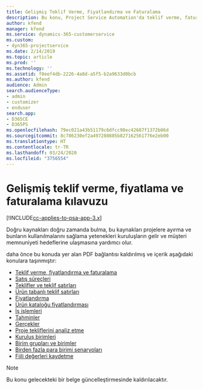```yaml
---
title: Gelişmiş Teklif Verme, Fiyatlandırma ve Faturalama
description: Bu konu, Project Service Automation'da teklif verme, faturalama ve fiyatlandırma hakkında bilgiler sağlar.
author: kfend
manager: kfend
ms.service: dynamics-365-customerservice
ms.custom:
- dyn365-projectservice
ms.date: 2/14/2019
ms.topic: article
ms.prod: ''
ms.technology: ''
ms.assetid: f8eef4db-2226-4a8d-a5f5-b2a9633d0bcb
ms.author: kfend
audience: Admin
search.audienceType:
- admin
- customizer
- enduser
search.app:
- D365CE
- D365PS
ms.openlocfilehash: 79ec021a43b51179c6dfcc98ec42687f1372b06d
ms.sourcegitcommit: 8c786230ef2a497280885b827162561776e2eb00
ms.translationtype: HT
ms.contentlocale: tr-TR
ms.lasthandoff: 03/24/2020
ms.locfileid: "3756554"
---
```

# <a name="advanced-quoting-pricing-and-billing-guide"></a>Gelişmiş teklif verme, fiyatlama ve faturalama kılavuzu

[!INCLUDE[cc-applies-to-psa-app-3.x](../../includes/cc-applies-to-psa-app-3x.md)]

Doğru kaynakları doğru zamanda bulma, bu kaynakları projelere ayırma ve bunların kullanılmalarını sağlama yetenekleri kuruluşların gelir ve müşteri memnuniyeti hedeflerine ulaşmasına yardımcı olur. 

daha önce bu konuda yer alan PDF bağlantısı kaldırılmış ve içerik aşağıdaki konulara taşınmıştır:

- [Teklif verme, fiyatlandırma ve faturalama](../quote-bill-price.md)
- [Satış süreçleri](../basic-sales-process.md)
- [Teklifler ve teklif satırları](../basic-quote-lines.md)
- [Ürün tabanlı teklif satırları](../product-based-quote-lines.md)
- [Fiyatlandırma](../basic-pricing.md)
- [Ürün kataloğu fiyatlandırması](../product-catalog-pricing.md)
- [İş işlemleri](../basic-business-transactions.md)
- [Tahminler](../estimates.md)
- [Gerçekler](../actuals.md)
- [Proje tekliflerini analiz etme](../basic-analyzing-quotes.md)
- [Kuruluş birimleri](../advanced-organizational.md)
- [Birim grupları ve birimler](../advanced-units.md)
- [Birden fazla para birimi senaryoları](../advanced-currency.md)
- [Fiili değerleri kaydetme](../advanced-actuals.md)

> [!NOTE]
> Bu konu gelecekteki bir belge güncelleştirmesinde kaldırılacaktır. 

